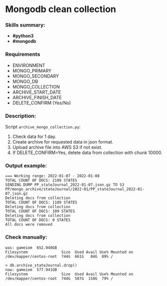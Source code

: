# Mongodb clean collection
### Skills summary:
- **#python3**
- **#mongodb**

### Requirements
- ENVIRONMENT
- MONGO_PRIMARY
- MONGO_SECONDARY
- MONGO_DB
- MONGO_COLLECTION
- ARCHIVE_START_DATE
- ARCHIVE_FINISH_DATE
- DELETE_CONFIRM (Yes/No)

### Description:
Script `archive_mongo_collection.py`:
1. Check data for 1 day.
2. Create archive for requested data in json format.
3. Upload archive file into AWS S3 if not exist.
4. If DELETE_CONFIRM=Yes, delete data from collection with chunk 10000.

### Output example:
```
=== Working range: 2022-01-07 - 2022-01-08
TOTAL COUNT OF DOCS: 2109 STATES
SENDING DUMP PP_stateJournal_2022-01-07.json.gz TO S3 PP/mongo_archive/stateJournal/2022-01/PP_stateJournal_2022-01-07.json.gz
Deleting docs from collection
TOTAL COUNT OF DOCS: 1109 STATES
Deleting docs from collection
TOTAL COUNT OF DOCS: 109 STATES
Deleting docs from collection
TOTAL COUNT OF DOCS: 0 STATES
All docs were removed
```
### Check manually:
```
was: gameiom  652.948GB
Filesystem               Size  Used Avail Use% Mounted on
/dev/mapper/centos-root  744G  661G   84G  89% /

> db.archive_stateJournal.drop()
now: gameiom  577.941GB
Filesystem               Size  Used Avail Use% Mounted on
/dev/mapper/centos-root  744G  587G  158G  79% /
```
